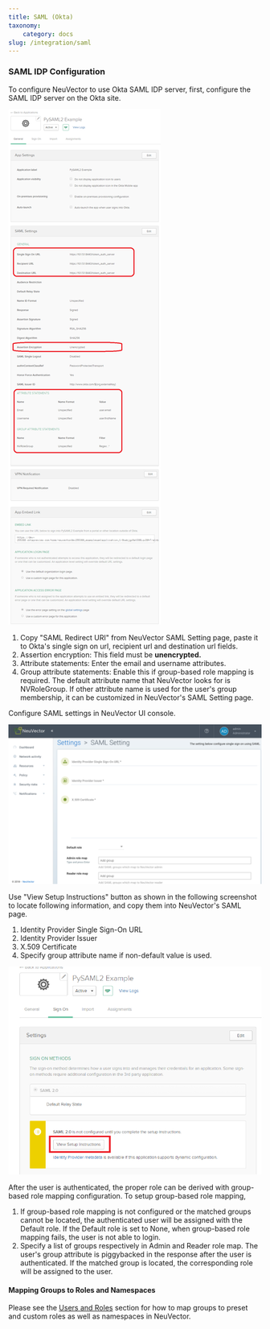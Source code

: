 ```yaml
---
title: SAML (Okta)
taxonomy:
    category: docs
slug: /integration/saml
---
```


### SAML IDP Configuration

To configure NeuVector to use Okta SAML IDP server, first, configure the SAML IDP server on the Okta site.

![Okta](okta.png)

1. Copy "SAML Redirect URI" from NeuVector SAML Setting page, paste it to Okta's single sign on url, recipient url and destination url fields.
2. Assertion encryption: This field must be <strong>unencrypted.</strong>
3. Attribute statements: Enter the email and username attributes.
4. Group attribute statements: Enable this if group-based role mapping is required. The default attribute name that NeuVector looks for is NVRoleGroup. If other attribute name is used for the user's group membership, it can be customized in NeuVector's SAML Setting page.

Configure SAML settings in NeuVector UI console.

![SAML](saml1.png)

Use "View Setup Instructions" button as shown in the following screenshot to locate following information, and copy them into NeuVector's SAML page. 

1. Identity Provider Single Sign-On URL
2. Identity Provider Issuer
3. X.509 Certificate
4. Specify group attribute name if non-default value is used.

![Setting](setting.png)

After the user is authenticated, the proper role can be derived with group-based role mapping configuration. To setup group-based role mapping,

1. If group-based role mapping is not configured or the matched groups cannot be located, the authenticated user will be assigned with the Default role. If the Default role is set to None, when group-based role mapping fails, the user is not able to login.
2. Specify a list of groups respectively in Admin and Reader role map. The user's group attribute is piggybacked in the response after the user is authenticated. If the matched group is located, the corresponding role will be assigned to the user.

#### Mapping Groups to Roles and Namespaces

Please see the [Users and Roles](/configuration/users#mapping-groups-to-roles-and-namespaces) section for how to map groups to preset and custom roles as well as namespaces in NeuVector.
